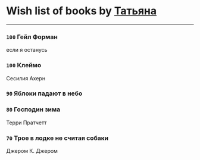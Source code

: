 # Wish list of books by [Татьяна](http://vk.com/id73529875)
---

### `100` Гейл Форман
если я останусь

### `100` Клеймо
Сесилия Ахерн

### `90` Яблоки падают в небо

### `80` Господин зима
Терри Пратчетт

### `70` Трое в лодке не считая собаки
Джером К. Джером

